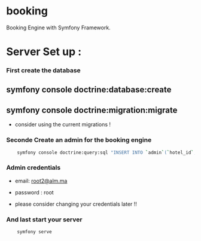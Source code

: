 # booking
Booking Engine with Symfony Framework.

# Server Set up :

### First create the database
	
## symfony console doctrine:database:create
## symfony console doctrine:migration:migrate

  * consider using the current migrations !


### Seconde Create an admin for the booking engine	


``` bash
	symfony console doctrine:query:sql "INSERT INTO `admin`(`hotel_id`, `roles`, `password`, `email`, `tele`, `cin_or_passport`) VALUES (null,'[\"ROLE_SUPER_ADMIN\"]','$2y$13$WYwGwbb5sIKVcA8QEvP8yO5fb29QN1S.6h2FyVdQf0TOdMx1lpaoK','root2@alm.ma',2120000000,'XX0000')"
```

 ###	Admin credentials 
 
  * email: root2@alm.ma
  * password : root

  * please consider changing your credentials later !!


### And last start your server

``` bash
	symfony serve
```
